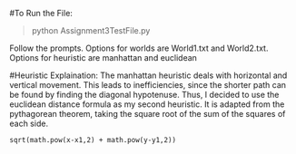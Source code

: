 #To Run the File:
> python Assignment3TestFile.py

Follow the prompts. Options for worlds are World1.txt and World2.txt. Options for heuristic are manhattan and euclidean

#Heuristic Explaination:
The manhattan heuristic deals with horizontal and vertical movement. This leads to inefficiencies, since the shorter path can be found by finding the diagonal hypotenuse. Thus, I decided to use the euclidean distance formula as my second heuristic. It is adapted from the pythagorean theorem, taking the square root of the sum of the squares of each side. 

	sqrt(math.pow(x-x1,2) + math.pow(y-y1,2))
